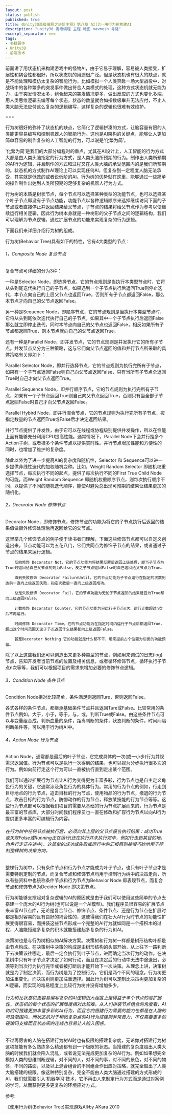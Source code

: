 ```yaml
---
layout: post
status: publish
published: true
title: 《Unity3D高级编程之进阶主程》第八章 AI(2)-用行为树构建AI
description: "unity3d 高级编程 主程 地图 navmesh 寻路"
excerpt_separator: ===
tags:
- 书籍著作
- Unity3D
- 前端技术
---
```


前面讲了用状态机来构建游戏中的怪物AI，由于它易于理解，容易被人类接受，扩展性和耦合性都很好，所以状态机的用途很广泛。但是状态机也有很大的缺点，就是不能处理和模仿太复杂的智能行为，比如模拟一个人类奔赴一场大型战役中，对战场中的各种繁多的突发事件做出符合人类模式的处理，这种方式状态机就无能为力，由于突发情况太多，组合起来的突发情况更多，做出反应的方式也变化多端，用人类思维逻辑去编写每个状态，状态的数量就会如指数级攀升无法应付，不止人类大脑无法应付这么复杂的逻辑编写，这样复杂的逻辑也很难有效维护。

===

行为树很好的弥补了状态机的缺点，它简化了逻辑拼凑的方式，让脑容量有限的人类能更容易编写和控制机器人的智能行为。这也是AI架构的关键点，能够让人更加简单容易的制作复杂的人工智能的行为，可以说是‘化繁为简’。

‘化繁为简’是我们的大部分编程时的重点，尤其在AI设计上，人工智能的行为方式大都是由人类头脑指定的行为方式，是人类头脑所预期的行为。制作出人类所预期的AI行为逻辑，并且制作的方式和过程又在人类大脑的承受范围内的是我们所预期的。状态机的方式制作AI理论上可以实现任何AI，但复杂到一定程度人脑无法承受，其实就是低效的或者说低阶的AI。行为树的优势就在这里，能够通过一些简单的操作制作出达到人类所预期的足够复杂的机器人行为方式。

行为树的本质是树状节点，每个节点可以选择某种类型的功能节点，也可以选择某个叶子节点即没有子节点功能，功能节点以各种逻辑顺序来选择继续访问下面的子节点或者直接停止并返回结果给父节点，子节点的结果将给父节点作为参考以便继续运行相关逻辑，因此行为树本身就是一种树形的父子节点之间的逻辑结构，我们可以理解为节点逻辑，通过扩展节点的功能来实现复杂的行为逻辑。

下面我们来详细介绍行为树的组成。

行为树(Behavior Tree)具有如下的特性，它有4大类型的节点：

###### 1，Composite Node 复合节点

复合节点可详细的分为3种：

一种是Selector Node，即选择节点，它的节点规则是当执行本类型节点时，它将从头到尾迭代执行自己的子节点，如果遇到一个子节点执行后返回True则停止迭代，本节点向自己的上层父节点也返回True，否则所有子节点都返回False，那么本节点才向自己的父节点返回False。

另一种是Sequence Node，即顺序节点，它的节点规则是当执行本类型节点时，它将从头到尾依次迭代执行自己的子节点，如果其中一个子节点执行后返回False那么就立即停止迭代，同时本节点向自己的父节点也返回False，相反如果所有子节点都返回True，则本节点就向自己的父节点返回True。

还有一种是Parallel Node，即并发节点，它的节点规则是并发执行它的所有子节点。并发节点又分为三种策略，这与它们向父节点返回的值和并行节点所采取的具体策略有关即如下：

Parallel Selector Node，即并行选择节点，它的节点规则为执行完所有子节点，如果有一个子节点返回False则自己向父节点返回False，只有当所有子节点全返回True时自己才向父节点返回True。

Parallel Sequence Node，即并行顺序节点，它的节点规则为执行完所有子节点，如果有一个子节点返回True则自己向父节点返回True，否则只有当全部子节点返回False时自己才向父节点返回False。

Parallel Hybird Node，即并行混合节点，它的节点规则为执行完所有子节点，按指定数量的节点返回True或False后才决定返回结果。

并行节点提供了并发性，由于它可以在线程或协程级别提供并发操作，所以在性能上面有能够充分利用CPU提高性能。通常情况下，Parallel Node下会并行挂多个Action子树，或者挂多个条件节点以提供实时性。并行节点增加性能和方便性的同时，也增加了维护的复杂度。

除此以外为了进一步提高AI的复杂度和随机性，Selector 和 Sequence可以进一步提供非线性迭代的加权随机变种。比如，Weight Random Selector 即随机权重选择节点，每次执行不同的起点，提供了每次执行不同的First True Child Node的可能。而Weight Random Sequence 即随机权重顺序节点，则每次执行顺序不同，以提供了不同的随机迭代顺序，能使AI避免总出现可预期的结果让结果更加的随机化。

###### 2，Decorator Node 修饰节点

Decorator Node，即修饰节点，修饰节点的功能为将它的子节点执行后返回的结果值做额外修饰处理后再返回给它的父节点。

这里举几个修饰节点的例子便于读书者们理解，下面这些修饰节点都可以自定义创造出来，节点功能可以为五花八门，它们共同点为修饰子节点的结果，或者通过子节点的结果来运行逻辑。

		反向修饰 Decorator Not，它的节点功能为将结果反置后返回上级处理，即当子节点为True时返回给自己父节点的则为False，反之子节点返回False时自己返回给父节点为True。

		直到失败修饰 Decorator FailureUntil，它的节点功能为子节点运行在指定的次数到达前一直向上级返回失败，指定次数后一直向上级返回成功。

		总是失败修饰 Decorator Fail，它的节点功能为无论子节点返回的结果是否为True都向上级返回False。

		计数修饰 Decorator Counter，它的节点功能为只运行子节点n次，运行计数超过n次后不再运行。

		时间修饰 Decorator Time，它的节点功能为在指定时间内运行子节点后都返回True，超出这个时间范围无论子节点返回什么结果都向上级返回False。		

		甚至Decorator Nothing 它的功能就是什么都不干，用来提前占个位置为后面的功能预留。

除了以上这些我们还可以创造出来更多种类型的节点，例如用来调试的日志(log)节点，告知开发者当前节点的位置及相关信息，或者循环修饰节点，循环执行子节点n次等等，我们可以根据项目的需求来增加必要的修饰节点逻辑。

###### 3，Condition Node 条件节点

Condition Node相对比较简单，条件满足则返回Ture，否则返回False。

各式各样的条件节点，都继承基础条件节点并且返回Ture或False。比较常用的条件节点例如，大于，小于，等于，与，或，判断True或False。由这些条件节点可以与变量组合成，判断血量的条件，距离判断的条件，状态判断的条件，时间间隔判断条件等，可以用于行为树AI中。

###### 4，Action Node 行为节点

Action Node，通常都是最后的叶子节点，它完成具体的一次(或一小步)行为并视需求返回值。行为节点可以是执行一次得到的结果，也可以视为分步执行很多次的行为。例如向前行走这个行为可以一直被执行直到走出某个范围。

我们可以通过扩展行为节点让AI行为变得更为丰富多彩，行为节点也是自主定义角色行为的关键，它通常涉及角色行为的具体行为。常用的行为节点的例如，行走到目标地点的行为节点，追击目标的行为节点，使用物品的行为节点，撤退的行为节点，攻击目标的行为节点，防御动作的行为节点，释放某技能的行为节点等等。这些行为节点都可以根据我们项目的需要从基础的行为节点扩展而来的，行为节点是最丰富的节点库，大部分时间我们程序员也一直在修改和扩容行为节点以向AI行为提供更多丰富的可编辑行为内容。

###### 在行为树中任何节点被执行后，必须向其上层的父节点报告执行结果：成功True或失败False或Running正在运行(还在执行并未执行完毕，例如行走到某目的地，角色行走正在途中)，这简单的成功或失败或运行中的汇报原则被很巧妙地用于控制整棵树的决策方向。

整棵行为树中，只有条件节点和行为节点才能成为叶子节点，也只有叶子节点才是需要特别定制的节点，而复合节点和修饰节点均用于控制行为树中的决策走向，所以有些资料中也统称条件节点和行为节点为Behavior Node 即表现节点，而复合节点和修饰节点为Decider Node 即决策节点。

行为树能够支撑起对复杂逻辑的AI的原因就是由于我们可以使用这些简单的节点去搭建一个庞大的AI行为树(也可以说是一个AI模型)。我们程序员很容易的扩展节点来丰富AI节点库，无论是复合节点、修饰节点、条件节点、还是行为节点在扩展时都是相对容易的且有良好的耦合性的，这使得我们在壮大AI行为时节点的功能性扩展变得很容易，而拼装这些节点形成一个完整的AI行为就如同是一个搭积木的过程，人脑能搭建多复杂的积木就能搭建起多复杂的行为树AI。

决策树也是与行为树相似的AI解决方案。决策树和行为树一样都是树形结构叶都是由节点构成。在决策树中决策的构成是由树形结构的头部开始，从上往下一路判断下去决策该往哪走，最后一定会执行到叶子节点，进而确定当次行为的动作。在决策树中只有叶子节点才决定了如何行动，而且在决定后的行动中无法中途退出，必须等到当次行为执行完毕或者被打断后才能开始下一次决策。从理念上讲，决策树就是为了制定决策，而行为树是为了控制行为，它们是两个不同的理念。行为树更加注重变化，而决策树则更加注重选择。因此行为树可以定制比决策树更加复杂的AI逻辑，而实现的难易程度上比较行为树并没有增加多少。

###### 行为树比状态机更容易编写复杂的AI逻辑很大程度上是得益于单个节点的易扩展性，状态机的每个状态的扩展难度相对比较难。从人们拼装节点组合的角度看，AI树的可搭建更加丰富多彩的AI行为，而且它的搭建行为需要的能力也都是在人脑的可及范围内，而状态机对于稍微复杂点的AI行为搭建则非常费力，不仅需要更多的硬编码支撑而且状态间的连线也容易让人陷入困惑。

不过再厉害的人脑在搭建行为树AI时也有极限的搭建复杂度，无论你对搭建行为树这项技能有多么熟练多么精通都有到一个极限的状态。当搭建的复杂度超出人类大脑的时候我们就会陷入混乱，或者说无法完成更加复杂的AI行为。例如如果想完全模拟人类的思维判断逻辑，对不同的人，对不同的事，对不同的景色，对不同的物体，不同的路面，以及以上混合组合的不同组合作出应对策略，就完全超出了人类大脑搭建的极限。像这种特别复杂，完全不能由人类大脑通过搭建的方式形成的AI，我们就需要引入‘机器学习’技术，它不再由人来制定行为方式而是通过对案例的学习，从而获得更多更复杂的环境应对方式。

参考:

《使用行为树(Behavior Tree)实现游戏AI》by AKara 2010


